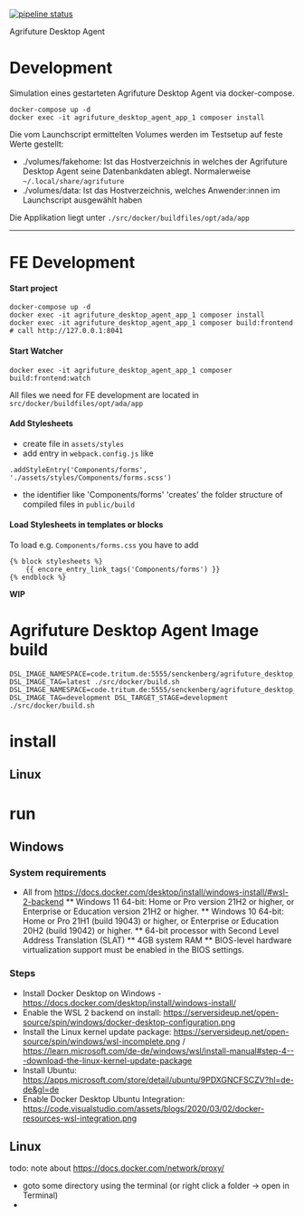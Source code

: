 [![pipeline status](https://code.tritum.de/senckenberg/agrifuture_desktop_agent/badges/main/pipeline.svg)](https://code.tritum.de/senckenberg/agrifuture_desktop_agent/-/commits/main) 

Agrifuture Desktop Agent

# Development

Simulation eines gestarteten Agrifuture Desktop Agent via docker-compose.


```
docker-compose up -d
docker exec -it agrifuture_desktop_agent_app_1 composer install
```

Die vom Launchscript ermittelten Volumes werden im Testsetup auf feste Werte gestellt:

* ./volumes/fakehome: Ist das Hostverzeichnis in welches der Agrifuture Desktop Agent seine Datenbankdaten ablegt. Normalerweise `~/.local/share/agrifuture`
* ./volumes/data: Ist das Hostverzeichnis, welches Anwender:innen im Launchscript ausgewählt haben

Die Applikation liegt unter `./src/docker/buildfiles/opt/ada/app`

---

# FE Development

#### Start project

```
docker-compose up -d
docker exec -it agrifuture_desktop_agent_app_1 composer install
docker exec -it agrifuture_desktop_agent_app_1 composer build:frontend
# call http://127.0.0.1:8041
```

#### Start Watcher

```
docker exec -it agrifuture_desktop_agent_app_1 composer build:frontend:watch
```

All files we need for FE development are located in
`src/docker/buildfiles/opt/ada/app`

#### Add Stylesheets

- create file in `assets/styles`
- add entry in `webpack.config.js` like

```
.addStyleEntry('Components/forms', './assets/styles/Components/forms.scss')
```

- the identifier like 'Components/forms' 'creates' the folder structure of compiled files in `public/build`

#### Load Stylesheets in templates or blocks

To load e.g. `Components/forms.css` you have to add

```
{% block stylesheets %}
    {{ encore_entry_link_tags('Components/forms') }}
{% endblock %}
```

**WIP**

# Agrifuture Desktop Agent Image build

```
DSL_IMAGE_NAMESPACE=code.tritum.de:5555/senckenberg/agrifuture_desktop_agent DSL_IMAGE_TAG=latest ./src/docker/build.sh
DSL_IMAGE_NAMESPACE=code.tritum.de:5555/senckenberg/agrifuture_desktop_agent DSL_IMAGE_TAG=development DSL_TARGET_STAGE=development ./src/docker/build.sh
```

# install

## Linux

# run

## Windows

### System requirements

* All from https://docs.docker.com/desktop/install/windows-install/#wsl-2-backend
** Windows 11 64-bit: Home or Pro version 21H2 or higher, or Enterprise or Education version 21H2 or higher.
** Windows 10 64-bit: Home or Pro 21H1 (build 19043) or higher, or Enterprise or Education 20H2 (build 19042) or higher.
** 64-bit processor with Second Level Address Translation (SLAT)
** 4GB system RAM
** BIOS-level hardware virtualization support must be enabled in the BIOS settings.

### Steps

* Install Docker Desktop on Windows - https://docs.docker.com/desktop/install/windows-install/
* Enable the WSL 2 backend on install: https://serversideup.net/open-source/spin/windows/docker-desktop-configuration.png
* Install the Linux kernel update package: https://serversideup.net/open-source/spin/windows/wsl-incomplete.png / https://learn.microsoft.com/de-de/windows/wsl/install-manual#step-4---download-the-linux-kernel-update-package
* Install Ubuntu: https://apps.microsoft.com/store/detail/ubuntu/9PDXGNCFSCZV?hl=de-de&gl=de
* Enable Docker Desktop Ubuntu Integration: https://code.visualstudio.com/assets/blogs/2020/03/02/docker-resources-wsl-integration.png

## Linux

todo: note about https://docs.docker.com/network/proxy/

* goto some directory using the terminal (or right click a folder -> open in Terminal)
* 
